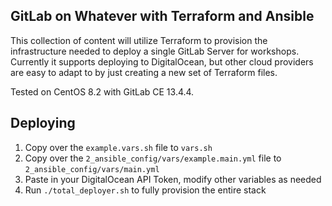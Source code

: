 ## GitLab on Whatever with Terraform and Ansible

This collection of content will utilize Terraform to provision the infrastructure needed to deploy a single GitLab Server for workshops.  Currently it supports deploying to DigitalOcean, but other cloud providers are easy to adapt to by just creating a new set of Terraform files.

Tested on CentOS 8.2 with GitLab CE 13.4.4.

## Deploying

1. Copy over the `example.vars.sh` file to `vars.sh`
2. Copy over the `2_ansible_config/vars/example.main.yml` file to `2_ansible_config/vars/main.yml`
3. Paste in your DigitalOcean API Token, modify other variables as needed
4. Run `./total_deployer.sh` to fully provision the entire stack